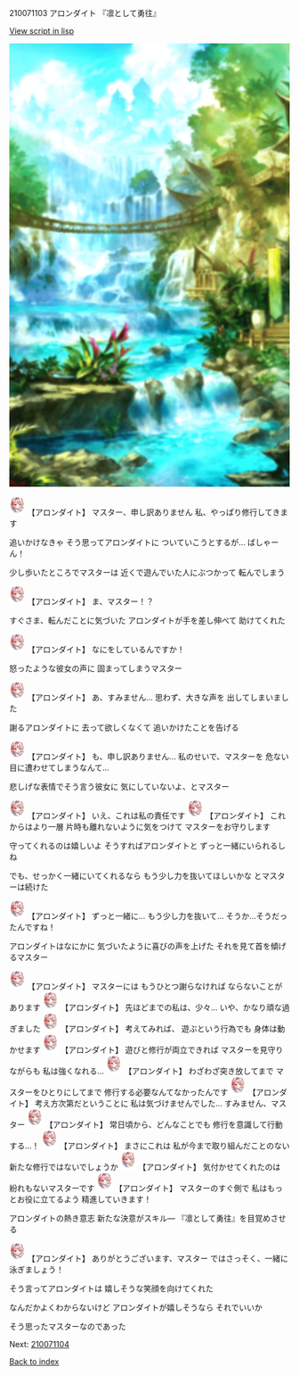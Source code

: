 210071103 アロンダイト 『凛として勇往』

[View script in lisp](../scripts/210071103.txt)

![sea_jungle_day.png](../images/backgrounds/sea_jungle_day.png)

<img src="../images/units/2100711.png" alt="2100711.png" height="34"/>
【アロンダイト】
マスター、申し訳ありません
私、やっぱり修行してきます

追いかけなきゃ
そう思ってアロンダイトに
ついていこうとするが…
ばしゃーん！

少し歩いたところでマスターは
近くで遊んでいた人にぶつかって
転んでしまう

<img src="../images/units/2100711.png" alt="2100711.png" height="34"/>
【アロンダイト】
ま、マスター！？

すぐさま、転んだことに気づいた
アロンダイトが手を差し伸べて
助けてくれた

<img src="../images/units/2100711.png" alt="2100711.png" height="34"/>
【アロンダイト】
なにをしているんですか！

怒ったような彼女の声に
固まってしまうマスター

<img src="../images/units/2100711.png" alt="2100711.png" height="34"/>
【アロンダイト】
あ、すみません…
思わず、大きな声を
出してしまいました

謝るアロンダイトに
去って欲しくなくて
追いかけたことを告げる

<img src="../images/units/2100711.png" alt="2100711.png" height="34"/>
【アロンダイト】
も、申し訳ありません…
私のせいで、マスターを
危ない目に遭わせてしまうなんて…

悲しげな表情でそう言う彼女に
気にしていないよ、とマスター

<img src="../images/units/2100711.png" alt="2100711.png" height="34"/>
【アロンダイト】
いえ、これは私の責任です

<img src="../images/units/2100711.png" alt="2100711.png" height="34"/>
【アロンダイト】
これからはより一層
片時も離れないように気をつけて
マスターをお守りします

守ってくれるのは嬉しいよ
そうすればアロンダイトと
ずっと一緒にいられるしね

でも、せっかく一緒にいてくれるなら
もう少し力を抜いてほしいかな
とマスターは続けた

<img src="../images/units/2100711.png" alt="2100711.png" height="34"/>
【アロンダイト】
ずっと一緒に…
もう少し力を抜いて…
そうか…そうだったんですね！

アロンダイトはなにかに
気づいたように喜びの声を上げた
それを見て首を傾げるマスター

<img src="../images/units/2100711.png" alt="2100711.png" height="34"/>
【アロンダイト】
マスターには
もうひとつ謝らなければ
ならないことがあります

<img src="../images/units/2100711.png" alt="2100711.png" height="34"/>
【アロンダイト】
先ほどまでの私は、少々…
いや、かなり頑な過ぎました

<img src="../images/units/2100711.png" alt="2100711.png" height="34"/>
【アロンダイト】
考えてみれば、
遊ぶという行為でも
身体は動かせます

<img src="../images/units/2100711.png" alt="2100711.png" height="34"/>
【アロンダイト】
遊びと修行が両立できれば
マスターを見守りながらも
私は強くなれる…

<img src="../images/units/2100711.png" alt="2100711.png" height="34"/>
【アロンダイト】
わざわざ突き放してまで
マスターをひとりにしてまで
修行する必要なんてなかったんです

<img src="../images/units/2100711.png" alt="2100711.png" height="34"/>
【アロンダイト】
考え方次第だということに
私は気づけませんでした…
すみません、マスター

<img src="../images/units/2100711.png" alt="2100711.png" height="34"/>
【アロンダイト】
常日頃から、どんなことでも
修行を意識して行動する…！

<img src="../images/units/2100711.png" alt="2100711.png" height="34"/>
【アロンダイト】
まさにこれは
私が今まで取り組んだことのない
新たな修行ではないでしょうか

<img src="../images/units/2100711.png" alt="2100711.png" height="34"/>
【アロンダイト】
気付かせてくれたのは
紛れもないマスターです

<img src="../images/units/2100711.png" alt="2100711.png" height="34"/>
【アロンダイト】
マスターのすぐ側で
私はもっとお役に立てるよう
精進していきます！

アロンダイトの熱き意志
新たな決意がスキル―
『凛として勇往』を目覚めさせる

<img src="../images/units/2100711.png" alt="2100711.png" height="34"/>
【アロンダイト】
ありがとうございます、マスター
ではさっそく、一緒に泳ぎましょう！

そう言ってアロンダイトは
嬉しそうな笑顔を向けてくれた

なんだかよくわからないけど
アロンダイトが嬉しそうなら
それでいいか

そう思ったマスターなのであった


Next: [210071104](210071104.md)

[Back to index](index.md)
